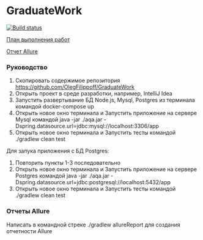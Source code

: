 # GraduateWork
[![Build status](https://ci.appveyor.com/api/projects/status/wcdaa281l8ugbj3t?svg=true)](https://ci.appveyor.com/project/OlegFilippoff/graduatework)

[План выполнения работ](https://github.com/OlegFilippoff/GraduateWork/blob/master/Docs/Plan.md)

[Отчет Allure](https://github.com/OlegFilippoff/GraduateWork/blob/master/Docs/Report.md)

### Руководство

1. Скопировать содержимое репозитория https://github.com/OlegFilippoff/GraduateWork
2. Открыть проект в среде разработки, например, IntelliJ Idea
3. Запустить развертывание БД Node.js, Mysql, Postgres из терминала командой docker-compose up
4. Открыть новое окно терминала и Запустить приложение на сервере Mysql командой java -jar ./aqa.jar -Dspring.datasource.url=jdbc:mysql://localhost:3306/app
5. Открыть новое окно терминала и Запустить тесты командой ./gradlew clean test

Для запука приложения с БД Postgres:
1. Повторить пункты 1-3 последовательно
2. Открыть новое окно терминала и Запустить приложение на сервере Postgres командой java -jar ./aqa.jar -Dspring.datasource.url=jdbc:postgresql://localhost:5432/app
3. Открыть новое окно терминала и Запустить тесты командой ./gradlew clean test

### Отчеты Allure
Написать в командной стреке ./gradlew allureReport для создания отчетности Allure
